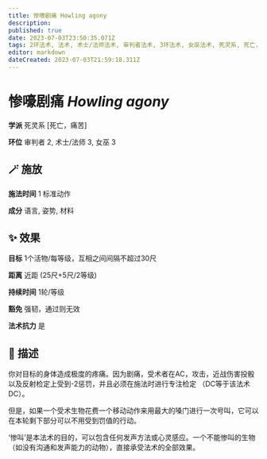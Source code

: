 ```yaml
---
title: 惨嚎剧痛 Howling agony
description: 
published: true
date: 2023-07-03T23:50:35.071Z
tags: 2环法术, 法术, 术士/法师法术, 审判者法术, 3环法术, 女巫法术, 死灵系, 死亡，痛苦
editor: markdown
dateCreated: 2023-07-03T21:59:18.311Z
---
```


# **惨嚎剧痛** *Howling agony*

**学派** 死灵系 \[死亡，痛苦\] 

**环位** 审判者 2, 术士/法师 3, 女巫 3

## 🪄 施放

**施法时间** 1 标准动作

**成分** 语言, 姿势, 材料

## ✨ 效果 

**目标** 1个活物/每等级，互相之间间隔不超过30尺 

**距离** 近距 (25尺+5尺/2等级)  

**持续时间** 1轮/等级 

**豁免** 强韧，通过则无效

**法术抗力** 是

## 📖 描述

你对目标的身体造成极度的疼痛。因为剧痛，受术者在AC，攻击，近战伤害投骰以及反射检定上受到-2惩罚，并且必须在施法时进行专注检定 （DC等于该法术DC）。

但是，如果一个受术生物花费一个移动动作来用最大的嗓门进行一次号叫，它可以在本轮剩下部分可以不用受到罚值的行动。

‘惨叫’是本法术的目的，可以包含任何发声方法或心灵感应。一个不能惨叫的生物 （如没有沟通和发声能力的动物），直接承受法术的全部效果。
    